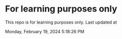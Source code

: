 # For learning purposes only
This repo is for learning purposes only.
Last updated at

Monday, February 19, 2024 5:18:26 PM


